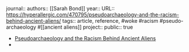 journal::
authors:: [[Sarah Bond]]
year::
URL:: https://hyperallergic.com/470795/pseudoarchaeology-and-the-racism-behind-ancient-aliens/
tags:: article, reference, #woke #racism #pseudo-archaeology #[[ancient aliens]] 
project::
public:: true

- [Pseudoarchaeology and the Racism Behind Ancient Aliens](https://hyperallergic.com/470795/pseudoarchaeology-and-the-racism-behind-ancient-aliens/)
-
